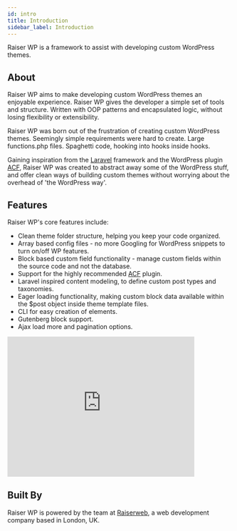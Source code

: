 ```yaml
---
id: intro
title: Introduction
sidebar_label: Introduction
---
```


Raiser WP is a framework to assist with developing custom WordPress themes.

## About

Raiser WP aims to make developing custom WordPress themes an enjoyable experience. Raiser WP gives the developer a simple set of tools and structure. Written with OOP patterns and encapsulated logic, without losing flexibility or extensibility.

Raiser WP was born out of the frustration of creating custom WordPress themes. Seemingly simple requirements were hard to create. Large functions.php files. Spaghetti code, hooking into hooks inside hooks.

Gaining inspiration from the [Laravel](https://laravel.com/) framework and the WordPress plugin [ACF](http://advancedcustomfields.com/), Raiser WP was created to abstract away some of the WordPress stuff, and offer clean ways of building custom themes without worrying about the overhead of 'the WordPress way'.

## Features

Raiser WP's core features include:

* Clean theme folder structure, helping you keep your code organized.
* Array based config files - no more Googling for WordPress snippets to turn on/off WP features.
* Block based custom field functionality - manage custom fields within the source code and not the database.
* Support for the highly recommended [ACF](https://wordpress.org/plugins/advanced-custom-fields/) plugin.
* Laravel inspired content modeling, to define custom post types and taxonomies.
* Eager loading functionality, making custom block data available within the $post object inside theme template files.
* CLI for easy creation of elements.
* Gutenberg block support.
* Ajax load more and pagination options.

<div class="video-responsive">
<iframe width="420" height="315" src="https://www.youtube.com/embed/NMsMoD3xy6c" frameborder="0" allow="accelerometer; autoplay; encrypted-media; gyroscope; picture-in-picture" allowfullscreen></iframe>
</div>

## Built By

Raiser WP is powered by the team at [Raiserweb](https://raiserweb.com/), a web development company based in London, UK.